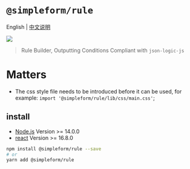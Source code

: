 # `@simpleform/rule`
English | [中文说明](./README_CN.md)

[![](https://img.shields.io/badge/version-0.0.1-green)](https://www.npmjs.com/package/@simpleform/rule)

> Rule Builder, Outputting Conditions Compliant with `json-logic-js`

# Matters
- The css style file needs to be introduced before it can be used, for example: `import '@simpleform/rule/lib/css/main.css'`;

## install
- [Node.js](https://nodejs.org/en/) Version >= 14.0.0
- [react](https://react.docschina.org/) Version >= 16.8.0
```bash
npm install @simpleform/rule --save
# or
yarn add @simpleform/rule
```
